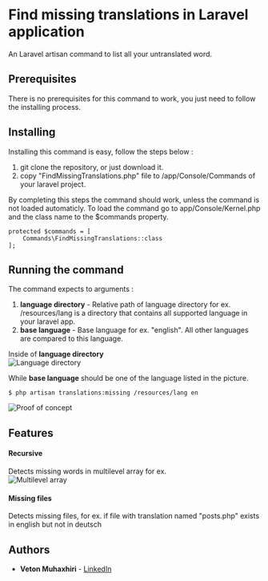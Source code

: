 # Find missing translations in Laravel application

An Laravel artisan command to list all your untranslated word. 

## Prerequisites

There is no prerequisites for this command to work, you just need to follow the installing process.

## Installing

Installing this command is easy, follow the steps below :

1. git clone the repository, or just download it.
2. copy "FindMissingTranslations.php" file to /app/Console/Commands of your laravel project.

By completing this steps the command should work, unless the command is not loaded automaticly.
To load the command go to app/Console/Kernel.php and the class name to the $commands property.

```
protected $commands = [
    Commands\FindMissingTranslations::class
];
```

## Running the command

The command expects to arguments :
1. **language directory** - Relative path of language directory for ex. /resources/lang is a directory that contains all supported language in your laravel app.
2. **base language** - Base language for ex. "english". All other languages are compared to this language.

Inside of **language directory**  
![Language directory](https://i.imgur.com/eXGlUI8.png)

While **base language** should be one of the language listed in the picture.
```
$ php artisan translations:missing /resources/lang en
```
![Proof of concept](https://imgur.com/PNxv82D.png)

## Features
#### Recursive
Detects missing words in multilevel array for ex.  
![Multilevel array](https://imgur.com/Hn4YQB7.png)

#### Missing files
Detects missing files, for ex. if file with translation named "posts.php" exists in english but not in deutsch
## Authors

* **Veton Muhaxhiri** - [LinkedIn](https://www.linkedin.com/in/veton-muhaxhiri-815113196)


